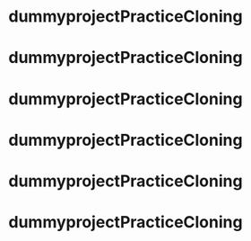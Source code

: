 # dummyprojectPracticeCloning
# dummyprojectPracticeCloning
# dummyprojectPracticeCloning
# dummyprojectPracticeCloning
# dummyprojectPracticeCloning
# dummyprojectPracticeCloning
